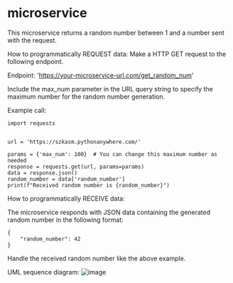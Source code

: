 # microservice
This microservice returns a random number between 1 and a number sent with the request.

How to programmatically REQUEST data:
Make a HTTP GET request to the following endpoint.

Endpoint: 'https://your-microservice-url.com/get_random_num'

Include the max_num parameter in the URL query string to specify the maximum number for the random number generation.

Example call:
```
import requests


url = 'https://szkasm.pythonanywhere.com/'

params = {'max_num': 100}  # You can change this maximum number as needed
response = requests.get(url, params=params)
data = response.json()
random_number = data['random_number']
print(f"Received random number is {random_number}")
```

How to programmatically RECEIVE data:

The microservice responds with JSON data containing the generated random number in the following format:
```
{
    "random_number": 42 
}
```
Handle the received random number like the above example.

UML sequence diagram:
![image](https://github.com/suzukias/microservice/assets/114200275/014d4ba1-f602-4540-860b-f498ae0b093c)
